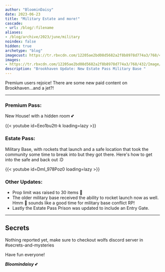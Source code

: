 ```yaml
---
author: "BloominDaisy"
date: 2023-06-23
title: "Military Estate and more!"
cascade:
- url: /blog/:filename
aliases:
- /blog/archive/2023/june/military
noindex: false
hidden: true
archetype: "blog"
imagecust: https://tr.rbxcdn.com/12205ae2bd08d5682a2f8b8978d774a3/768/432/Image/Png
images:
- https://tr.rbxcdn.com/12205ae2bd08d5682a2f8b8978d774a3/768/432/Image/Png
description: "Brookhaven Update: New Estate Pass Military Base "
---
```


Premium users rejoice! There are some new paid content on Brookhaven...and a jet?!   

---

### **Premium Pass**: 

New House! with a hidden room <span class="nowrap"><span class="emojify">💕</span>

{{< youtube id=Eeo1bu2tt-k loading=lazy >}}


### **Estate Pass**: 

Military Base, with rockets that launch and a safe location that took the community some time to break into but they got there. Here's how to get into the safe and back out :D

{{< youtube id=DmI_978Poz0 loading=lazy >}}



### **Other Updates**: 

- Prop limit was raised to 30 items <span class="nowrap"><span class="emojify">🤯</span>
- The older military base received the ability to rocket launch now as well. Hmm <span class="nowrap"><span class="emojify">🤔</span> sounds like a good time for military base conflict RP! 
- Lastly the Estate Pass Prison was updated to include an Entry Gate.

---

## Secrets

Nothing reported yet, make sure to checkout wolfs discord server in #secrets-and-mysteries 

Have fun everyone!

_**Bloomindaisy**_ <span class="nowrap"><span class="emojify">💕</span>